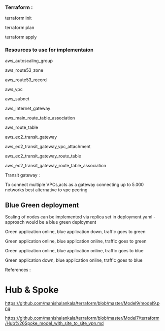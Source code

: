 
### Terraform :

terraform init

terraform plan

terraform apply



### Resources to use for implementaion

aws_autoscaling_group

aws_route53_zone

aws_route53_record

aws_vpc

aws_subnet

aws_internet_gateway

aws_main_route_table_association

aws_route_table

aws_ec2_transit_gateway

aws_ec2_transit_gateway_vpc_attachment

aws_ec2_transit_gateway_route_table

aws_ec2_transit_gateway_route_table_association






Transit gateway :

To connect multiple VPCs,acts as a gateway connecting up to 5.000 networks best alternative to vpc peering


## Blue Green deployment

Scaling of nodes can be implemented via replica set in deployment.yaml - approach would be a blue green deployment


Green application online, blue application down, traffic goes to green

Green application online, blue application online, traffic goes to green

Green application online, blue application online, traffic goes to blue

Green application down, blue application online, traffic goes to blue


References :

# Hub & Spoke 

https://github.com/manishalankala/terraform/blob/master/Model9/model9.png

https://github.com/manishalankala/terraform/blob/master/Model7/terraform/Hub%26Spoke_model_with_site_to_site_vpn.md

